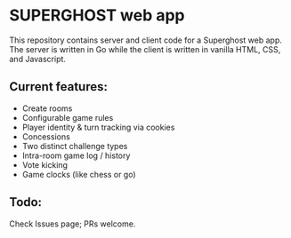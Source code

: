 # SUPERGHOST web app

This repository contains server and client code for a Superghost web app. The
server is written in Go while the client is written in vanilla HTML, CSS, and
Javascript.

## Current features:
- Create rooms
- Configurable game rules
- Player identity & turn tracking via cookies
- Concessions
- Two distinct challenge types
- Intra-room game log / history
- Vote kicking
- Game clocks (like chess or go)

## Todo:
Check Issues page; PRs welcome.
